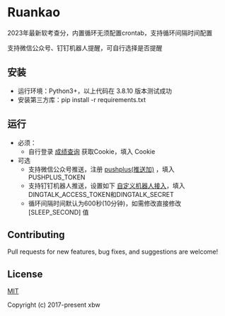 # Ruankao
2023年最新软考查分，内置循环无须配置crontab，支持循环间隔时间配置

支持微信公众号、钉钉机器人提醒，可自行选择是否提醒


## 安装
- 运行环境：Python3+，以上代码在 3.8.10 版本测试成功
- 安装第三方库：pip install -r requirements.txt


## 运行
- 必须：
    - 自行登录 [成绩查询](https://bm.ruankao.org.cn/index.php/query/score) 获取Cookie，填入 Cookie
- 可选
    - 支持微信公众号推送，注册 [pushplus(推送加)](http://www.pushplus.plus/) ，填入PUSHPLUS_TOKEN
    - 支持钉钉机器人推送，设置如下 [自定义机器人接入](https://open.dingtalk.com/document/isvapp/custom-bot-access-send-message)，填入DINGTALK_ACCESS_TOKEN和DINGTALK_SECRET
    - 循环间隔时间默认为600秒(10分钟)，如需修改直接修改 [SLEEP_SECOND] 值


## Contributing

Pull requests for new features, bug fixes, and suggestions are welcome!


## License

[MIT](https://github.com/xbw/Ruankao/blob/master/LICENSE)

Copyright (c) 2017-present xbw